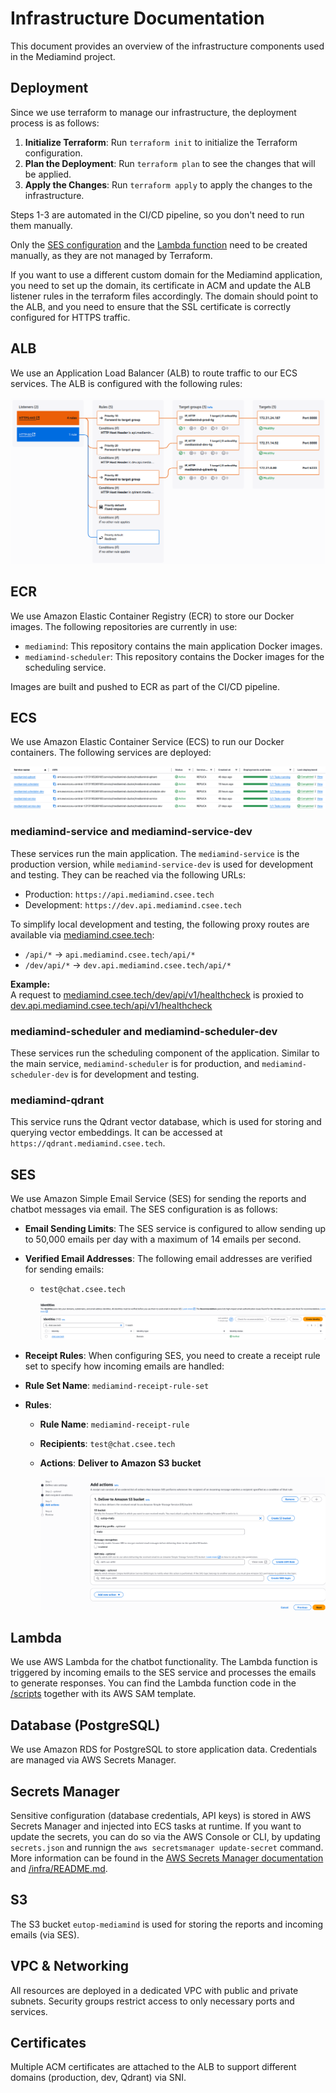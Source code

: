 # Infrastructure Documentation

This document provides an overview of the infrastructure components used in the Mediamind project.

## Deployment

Since we use terraform to manage our infrastructure, the deployment process is as follows:

1. **Initialize Terraform**: Run `terraform init` to initialize the Terraform configuration.
2. **Plan the Deployment**: Run `terraform plan` to see the changes that will be applied.
3. **Apply the Changes**: Run `terraform apply` to apply the changes to the infrastructure.

Steps 1-3 are automated in the CI/CD pipeline, so you don't need to run them manually.

Only the [SES configuration](#ses) and the [Lambda function](#lambda) need to be created manually, as they are not managed by Terraform.

If you want to use a different custom domain for the Mediamind application, you need to set up the domain, its certificate in ACM and update the ALB listener rules in the terraform files accordingly. The domain should point to the ALB, and you need to ensure that the SSL certificate is correctly configured for HTTPS traffic.

## ALB

We use an Application Load Balancer (ALB) to route traffic to our ECS services. The ALB is configured with the following rules:

![ALB Configuration](./images/alb.png)

## ECR

We use Amazon Elastic Container Registry (ECR) to store our Docker images. The following repositories are currently in use:

- `mediamind`: This repository contains the main application Docker images.
- `mediamind-scheduler`: This repository contains the Docker images for the scheduling service.

Images are built and pushed to ECR as part of the CI/CD pipeline.

## ECS

We use Amazon Elastic Container Service (ECS) to run our Docker containers. The following services are deployed:

![ALB Configuration](./images/ecs.png)

### mediamind-service and mediamind-service-dev

These services run the main application. The `mediamind-service` is the production version, while `mediamind-service-dev` is used for development and testing. They can be reached via the following URLs:

- Production: `https://api.mediamind.csee.tech`
- Development: `https://dev.api.mediamind.csee.tech`

To simplify local development and testing, the following proxy routes are available via [mediamind.csee.tech](https://mediamind.csee.tech):

- `/api/*` → `api.mediamind.csee.tech/api/*`
- `/dev/api/*` → `dev.api.mediamind.csee.tech/api/*`

**Example:**  
A request to [mediamind.csee.tech/dev/api/v1/healthcheck](https://mediamind.csee.tech/dev/api/v1/healthcheck) is proxied to [dev.api.mediamind.csee.tech/api/v1/healthcheck](https://dev.api.mediamind.csee.tech/api/v1/healthcheck)

### mediamind-scheduler and mediamind-scheduler-dev

These services run the scheduling component of the application. Similar to the main service, `mediamind-scheduler` is for production, and `mediamind-scheduler-dev` is for development and testing.

### mediamind-qdrant

This service runs the Qdrant vector database, which is used for storing and querying vector embeddings. It can be accessed at `https://qdrant.mediamind.csee.tech`.

## SES

We use Amazon Simple Email Service (SES) for sending the reports and chatbot messages via email. The SES configuration is as follows:

- **Email Sending Limits**: The SES service is configured to allow sending up to 50,000 emails per day with a maximum of 14 emails per second.

- **Verified Email Addresses**: The following email addresses are verified for sending emails:

  - `test@chat.csee.tech`

    ![SES Configuration](./images/ses.png)

- **Receipt Rules**: When configuring SES, you need to create a receipt rule set to specify how incoming emails are handled:

- **Rule Set Name**: `mediamind-receipt-rule-set`
- **Rules**:

  - **Rule Name**: `mediamind-receipt-rule`
  - **Recipients**: `test@chat.csee.tech`
  - **Actions**: **Deliver to Amazon S3 bucket**

    ![SES Receipt Rule Configuration](./images/ses-action.png)

## Lambda

We use AWS Lambda for the chatbot functionality. The Lambda function is triggered by incoming emails to the SES service and processes the emails to generate responses. You can find the Lambda function code in the [/scripts](/scripts/lambda/) together with its AWS SAM template.

## Database (PostgreSQL)

We use Amazon RDS for PostgreSQL to store application data. Credentials are managed via AWS Secrets Manager.

## Secrets Manager

Sensitive configuration (database credentials, API keys) is stored in AWS Secrets Manager and injected into ECS tasks at runtime. If you want to update the secrets, you can do so via the AWS Console or CLI, by updating `secrets.json` and runnign the `aws secretsmanager update-secret` command. More information can be found in the [AWS Secrets Manager documentation](https://docs.aws.amazon.com/secretsmanager/latest/userguide/manage_update.html) and [/infra/README.md](/infra/README.md).

## S3

The S3 bucket `eutop-mediamind` is used for storing the reports and incoming emails (via SES).

## VPC & Networking

All resources are deployed in a dedicated VPC with public and private subnets. Security groups restrict access to only necessary ports and services.

## Certificates

Multiple ACM certificates are attached to the ALB to support different domains (production, dev, Qdrant) via SNI.
